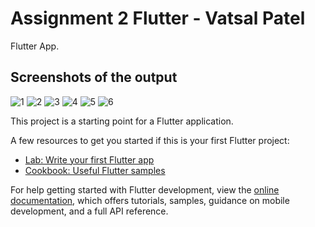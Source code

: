 # Assignment 2 Flutter - Vatsal Patel

Flutter App.

## Screenshots of the output


![1](https://user-images.githubusercontent.com/80840797/201501511-840c74be-7874-4af3-9816-56c60df15843.PNG)
![2](https://user-images.githubusercontent.com/80840797/201501513-4c3a4a1f-6366-4451-8461-e0a4c416e939.PNG)
![3](https://user-images.githubusercontent.com/80840797/201501514-2af06ea2-38cd-4170-8618-f9d610a7d9b3.PNG)
![4](https://user-images.githubusercontent.com/80840797/201501515-344922d9-9218-4507-bf72-710162052282.PNG)
![5](https://user-images.githubusercontent.com/80840797/201501509-f56b6aae-0fac-422b-8564-2ea7d99c03a0.PNG)
![6](https://user-images.githubusercontent.com/80840797/201501510-4521b034-2880-4508-b8f9-b41b0ac32a46.PNG)


This project is a starting point for a Flutter application.

A few resources to get you started if this is your first Flutter project:

- [Lab: Write your first Flutter app](https://docs.flutter.dev/get-started/codelab)
- [Cookbook: Useful Flutter samples](https://docs.flutter.dev/cookbook)

For help getting started with Flutter development, view the
[online documentation](https://docs.flutter.dev/), which offers tutorials,
samples, guidance on mobile development, and a full API reference.
